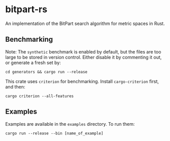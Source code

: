 # bitpart-rs
An implementation of the BitPart search algorithm for metric spaces in Rust.

## Benchmarking
Note: The `synthetic` benchmark is enabled by default, but the files are too large to be stored in version control.
Either disable it by commenting it out, or generate a fresh set by:
```
cd generators && cargo run --release
```

This crate uses `criterion` for benchmarking. Install `cargo-criterion` first, and then:
```
cargo criterion --all-features
```

## Examples
Examples are available in the `examples` directory. To run them:
```
cargo run --release --bin [name_of_example]
```